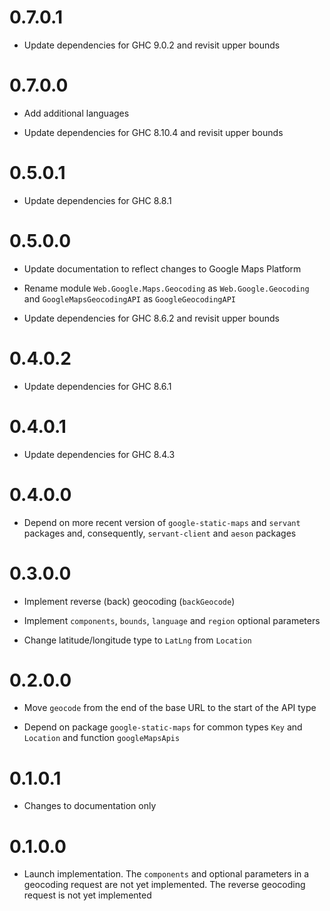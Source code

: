 # 0.7.0.1

* Update dependencies for GHC 9.0.2 and revisit upper bounds

# 0.7.0.0

* Add additional languages

* Update dependencies for GHC 8.10.4 and revisit upper bounds

# 0.5.0.1

* Update dependencies for GHC 8.8.1

# 0.5.0.0

* Update documentation to reflect changes to Google Maps Platform

* Rename module `Web.Google.Maps.Geocoding` as `Web.Google.Geocoding` and
  `GoogleMapsGeocodingAPI` as `GoogleGeocodingAPI`

* Update dependencies for GHC 8.6.2 and revisit upper bounds

# 0.4.0.2

* Update dependencies for GHC 8.6.1

# 0.4.0.1

* Update dependencies for GHC 8.4.3

# 0.4.0.0

* Depend on more recent version of `google-static-maps` and `servant` packages
  and, consequently, `servant-client` and `aeson` packages

# 0.3.0.0

* Implement reverse (back) geocoding (`backGeocode`)

* Implement `components`, `bounds`, `language` and `region` optional parameters

* Change latitude/longitude type to `LatLng` from `Location`

# 0.2.0.0

* Move `geocode` from the end of the base URL to the start of the API type

* Depend on package `google-static-maps` for common types `Key` and `Location`
  and function `googleMapsApis`

# 0.1.0.1

* Changes to documentation only

# 0.1.0.0

* Launch implementation. The `components` and optional parameters in a geocoding
  request are not yet implemented. The reverse geocoding request is not yet
  implemented
